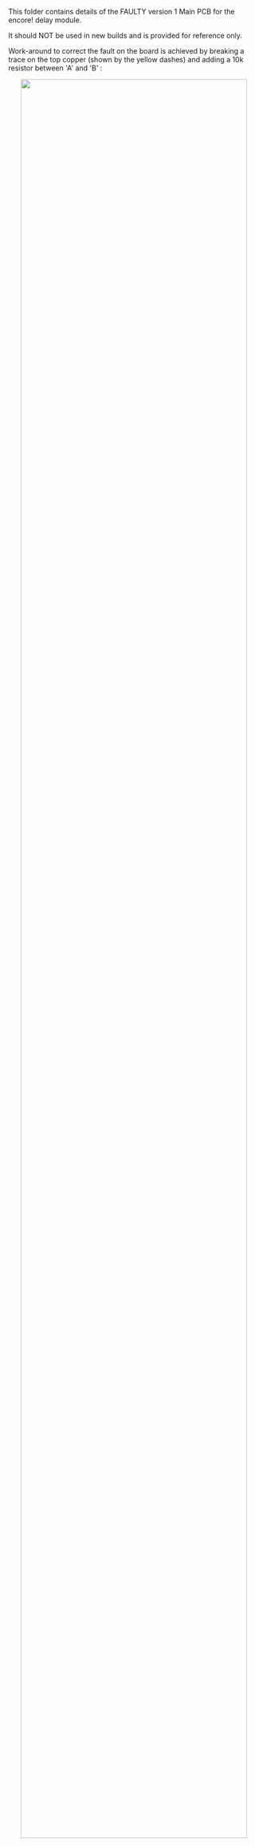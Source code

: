 This folder contains details of the FAULTY version 1 Main PCB for the encore! delay module. 

It should NOT be used in new builds and is provided for reference only.

Work-around to correct the fault on the board is achieved by breaking a trace on the top copper (shown by the yellow dashes) and adding a 10k resistor between
'A' and 'B' :

<p width=100%, align="center">
<img width=95%, src="https://github.com/m0xpd/encore/assets/3152962/511c31a3-e0cc-44a9-8919-5618a7e02a07">
</p>  
